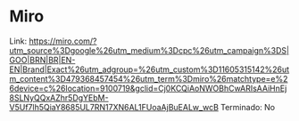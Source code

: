 # Miro

Link: https://miro.com/?utm_source%3Dgoogle%26utm_medium%3Dcpc%26utm_campaign%3DS|GOO|BRN|BR|EN-EN|Brand|Exact%26utm_adgroup=%26utm_custom%3D11605315142%26utm_content%3D479368457454%26utm_term%3Dmiro%26matchtype=e%26device=c%26location=9100719&gclid=Cj0KCQiAoNWOBhCwARIsAAiHnEj8SLNyQQxAZhr5DgYEbM-V5Uf7lh5QiaY8685UL7RN17XN6AL1FUoaAjBuEALw_wcB
Terminado: No